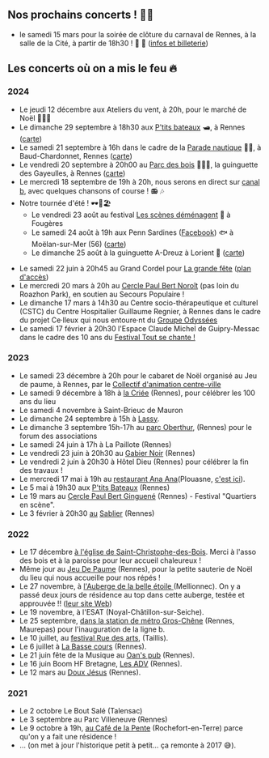 ## Nos prochains concerts ! 🎉💄
- le samedi 15 mars pour la soirée de clôture du carnaval de Rennes, à la salle de la Cité, à partir de 18h30 ! 🤠 🤿 ([infos et billeterie]([url](https://www.helloasso.com/associations/la-pulse/evenements/15-mars-2025-soiree-carnaval-de-rennes)))

## Les concerts où on a mis le feu 🔥

### **2024**

- Le jeudi 12 décembre aux Ateliers du vent, à 20h, pour le marché de Noël 🎅🤶🦌
- Le dimanche 29 septembre à 18h30 aux [P'tits bateaux](https://www.lesptitsbateaux-rennes.com/) 🛥️, à Rennes ([carte](https://cartes.app/?allez=Les+P%27tits+Bateaux%7Cn8754005945%7C-1.6781%7C48.1230#16.18/48.123027/-1.678788/20/50))
- Le samedi 21 septembre à 16h dans le cadre de la [Parade nautique](https://paradenautiquederennes.fr/) 🚣‍♀️, à Baud-Chardonnet, Rennes ([carte](https://cartes.app/?allez=Plages+de+Baud%7Cw707600516%7C-1.6509%7C48.1090#17.06/48.109062/-1.651587))
- Le vendredi 20 septembre à 20h00 au [Parc des bois](https://auparcdesbois.fr/) 🌳🌳🌳, la guinguette des Gayeulles, à Rennes ([carte](https://cartes.app/?allez=Au+Parc+des+Bois%7Cw80243315%7C-1.6424%7C48.1330#16.63/48.132447/-1.642525))
- Le mercredi 18 septembre de 19h à 20h, nous serons en direct sur [canal b](https://canalb.fr/), avec quelques chansons of course ! 📻 🎶
- Notre tournée d'été ! 🕶️🌻🏖️
  - Le vendredi 23 août au festival [Les scènes déménagent](https://www.lesscenesdemenagent.net/) 🎸 à Fougères
  - Le samedi 24 août à 19h aux Penn Sardines ([Facebook](https://www.facebook.com/Lespennsardines/?locale=fr_FR)) 🐟 à Moëlan-sur-Mer (56) ([carte](https://cartes.app/?allez=Les+Penn+Sardines%7Cn7442784375%7C-3.6713%7C47.7846#14.67/47.7805/-3.67516/20/50))
  - Le dimanche 25 août à la guinguette A-Dreuz à Lorient 🍻 ([carte](https://cartes.app/?allez=Tour+de+la+D%C3%A9couverte%7Cw1043731790%7C-3.3538%7C47.7453#16.31/47.74561/-3.354509/0/50))
* Le samedi 22 juin à 20h45 au Grand Cordel pour [La grande fête](https://www.grand-cordel.com/2024/05/23/la-grande-fete-samedi-22-juin-des-17h/) ([plan d'accès](https://www.openstreetmap.org/way/75639530#map=17/48.12180/-1.64719))
* Le mercredi 20 mars à 20h au [Cercle Paul Bert Noroît](https://www.openstreetmap.org/way/80899045#map=17/48.11031/-1.71039) (pas loin du Roazhon Park), en soutien au Secours Populaire !
* Le dimanche 17 mars à 14h30 au Centre socio-thérapeutique et culturel (CSTC) du Centre Hospitalier Guillaume Regnier, à Rennes dans le cadre du projet Ce·lleux qui nous entoure·nt du [Groupe Odyssées](https://groupe-odyssees.fr)
* Le samedi 17 février à 20h30 l'Espace Claude Michel de Guipry-Messac dans le cadre des 10 ans du [Festival Tout se chante ! ](https://toutsechante.fr/evenements/nos-chorales-ont-du-talent-16-fevrier-2024/)

### **2023**

* Le samedi 23 décembre à 20h pour le cabaret de Noël organisé au Jeu de paume, à Rennes, par le [Collectif d'animation centre-ville](https://www.helloasso.com/associations/collectif-d-animation-centre-ville)
* Le samedi 9 décembre à 18h à [la Criée](https://openagenda.com/cet-hiver-a-rennes/events/la-criee-fete-ses-100-ans-) (Rennes), pour célébrer les 100 ans du lieu
* Le samedi 4 novembre à Saint-Brieuc de Mauron
* Le dimanche 24 septembre à 15h à [Lassy](https://www.openstreetmap.org/relation/134222#map=12/48.0351/-1.8048).
* Le dimanche 3 septembre 15h-17h au [parc Oberthur](https://www.openstreetmap.org/way/192085504#map=16/48.1116/-1.6587), (Rennes) pour le forum des associations
* Le samedi 24 juin à 17h à La Paillote (Rennes)
* Le vendredi 23 juin à 20h30 au [Gabier Noir](https://www.openstreetmap.org/node/4955206124#map=18/48.10178/-1.67840) (Rennes)
* Le vendredi 2 juin à 20h30 à Hôtel Dieu (Rennes) pour célébrer la fin des travaux !
* Le mercredi 17 mai à 19h au [restaurant Ana Ana](https://www.facebook.com/AnaAnaPlouasne/)(Plouasne, [c'est ici](https://www.openstreetmap.org/way/263116412#map=16/48.3011/-2.0074)).
* Le 5 mai à 19h30 aux [P'tits Bateaux](https://www.lesptitsbateaux-rennes.com/) (Rennes)
* Le 19 mars au [Cercle Paul Bert Ginguené](https://cpbginguene.fr/infos-pratiques/) (Rennes) - Festival "Quartiers en scène".
* Le 3 février à 20h30 [au](https://facebook.com/events/s/concert-chorale-pop-michelle-m/1245705576034279/) [Sablier](https://happeningnext.com/event/concert-chorale-pop-michelle-michel-karaok%C3%A9-eid3a09q2s2kd) (Rennes)

### **2022**

* Le 17 décembre [à l'église de Saint-Christophe-des-Bois](https://www.infolocale.fr/associations/organisme-a-lasso-des-bois-519588/evenement-saint-christophe-des-bois-concert-spectacle-musical-chorale-michelle-michel-7757630). Merci à l'asso des bois et à la paroisse pour leur accueil chaleureux !
* Même jour au [Jeu De Paume](mailto:https://www.jeudepaumerennes.fr/) (Rennes), pour la petite sauterie de Noël du lieu qui nous accueille pour nos répés !
* Le 27 novembre, à [l'Auberge de la belle étoile ](https://www.infolocale.fr/professionnels/organisme-a-la-belle-etoile-517478/evenement-mellionnec-concert-spectacle-musical-chorale-michelle-michel-avec-huitres-et-muscadet-7735461)(Mellionnec). On y a passé deux jours de résidence au top dans cette auberge, testée et approuvée !! ([leur site Web](https://alabelleetoile.eu/))
* Le 19 novembre, à l'ESAT (Noyal-Châtillon-sur-Seiche).
* Le 25 septembre, [dans la station de métro Gros-Chêne](https://www.openstreetmap.org/node/8261659641#map=16/48.1252/-1.6641) (Rennes, Maurepas) pour l'inauguration de la ligne b.
* Le 10 juillet, au [festival Rue des arts](https://ruedesarts.net/-Programmation-#anchor186), (Taillis).
* Le 6 juillet à [La Basse cours](https://labassecour.org/) (Rennes).
* Le 21 juin fête de la Musique au [Oan's pub](https://fr-fr.facebook.com/oans.pubb/) (Rennes).
* Le 16 juin Boom HF Bretagne, [Les ADV](https://www.lesateliersduvent.org/) (Rennes).
* Le 12 mars au [Doux Jésus](https://fr-fr.facebook.com/doujezu/) (Rennes).

### **2021**

* Le 2 octobre Le Bout Salé (Talensac)
* Le 3 septembre au Parc Villeneuve (Rennes)
* Le 9 octobre à 19h, [au Café de la Pente](https://www.lepotcommun.com/programmation/michelle-michel-concert-de-fin-de-residence) (Rochefort-en-Terre) parce qu'on y a fait une résidence !
* ... (on met à jour l'historique petit à petit... ça remonte à 2017 😅).
